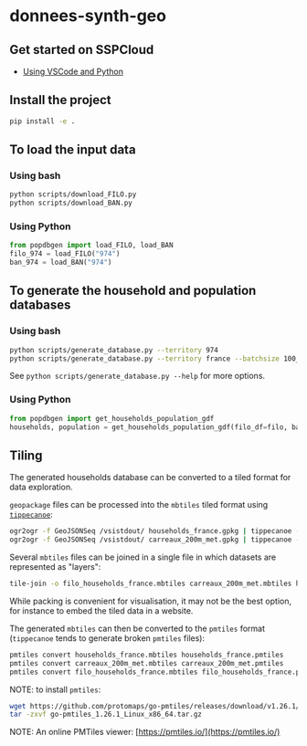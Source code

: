 # donnees-synth-geo

## Get started on SSPCloud
- [Using VSCode and Python](https://datalab.sspcloud.fr/launcher/ide/vscode-python?name=vscode-python&init.personalInit=%C2%ABhttps%3A%2F%2Fraw.githubusercontent.com%2FJulienJamme%2Fdonnees-synth-geo%2Frefs%2Fheads%2Fmain%2Finit-scripts%2Fvscode-python.sh%C2%BB)


## Install the project
```sh
pip install -e .
```

## To load the input data

### Using bash
```sh
python scripts/download_FILO.py
python scripts/download_BAN.py
```

### Using Python
```python
from popdbgen import load_FILO, load_BAN
filo_974 = load_FILO("974")
ban_974 = load_BAN("974")
```


## To generate the household and population databases

### Using bash

```sh
python scripts/generate_database.py --territory 974
python scripts/generate_database.py --territory france --batchsize 100_000
```
See `python scripts/generate_database.py --help` for more options.

### Using Python
```python
from popdbgen import get_households_population_gdf
households, population = get_households_population_gdf(filo_df=filo, ban_df=ban)
```

## Tiling

The generated households database can be converted to a tiled format for data exploration.

`geopackage` files can be processed into the `mbtiles` tiled format using [`tippecanoe`](https://github.com/mapbox/tippecanoe):
```sh
ogr2ogr -f GeoJSONSeq /vsistdout/ households_france.gpkg | tippecanoe -zg --drop-densest-as-needed --extend-zooms-if-still-dropping -P -o households_france.mbtiles -l households
ogr2ogr -f GeoJSONSeq /vsistdout/ carreaux_200m_met.gpkg | tippecanoe -zg --coalesce-densest-as-needed --extend-zooms-if-still-dropping -P -o carreaux_200m_met.mbtiles -l filo
```

Several `mbtiles` files can be joined in a single file in which datasets are represented as "layers":
```sh
tile-join -o filo_households_france.mbtiles carreaux_200m_met.mbtiles households_france.mbtiles
```
While packing is convenient for visualisation, it may not be the best option, for instance to embed the tiled data in a website.

The generated `mbtiles` can then be converted to the `pmtiles` format (`tippecanoe` tends to generate broken `pmtiles` files):
```sh
pmtiles convert households_france.mbtiles households_france.pmtiles
pmtiles convert carreaux_200m_met.mbtiles carreaux_200m_met.pmtiles
pmtiles convert filo_households_france.mbtiles filo_households_france.pmtiles
```


NOTE: to install `pmtiles`:
```sh
wget https://github.com/protomaps/go-pmtiles/releases/download/v1.26.1/go-pmtiles_1.26.1_Linux_x86_64.tar.gz
tar -zxvf go-pmtiles_1.26.1_Linux_x86_64.tar.gz
```

NOTE: An online PMTiles viewer: [https://pmtiles.io/](https://pmtiles.io/)
